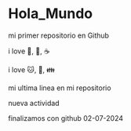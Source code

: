 # Hola_Mundo

mi primer repositorio en Github

i love :hotdog:, :beer:, :coffee:

i love :cat:, :car:, :family:

mi ultima linea en mi repositorio

nueva actividad

finalizamos con github
02-07-2024
